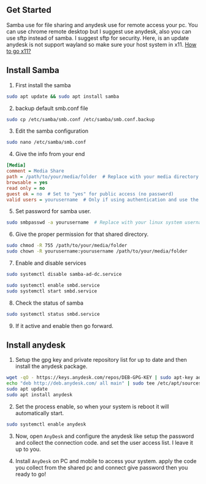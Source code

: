 

## Get Started

Samba use for file sharing and anydesk use for remote access your pc. You can use chrome remote desktop but I suggest use anydesk, also you can use sftp instead of samba.
I suggest sftp for security. Here, is an update anydesk is not support wayland so make sure your host system in x11. <a href="https://github.com/mdzaif/My_Setup/blob/main/manual/solution/back_to_x11.md">How to go x11?</a>


## Install Samba

1. First install the samba

```bash
sudo apt update && sudo apt install samba
```

2. backup default smb.conf file

```bash
sudo cp /etc/samba/smb.conf /etc/samba/smb.conf.backup
```

3. Edit the samba configuration

```bash
sudo nano /etc/samba/smb.conf
```

4. Give the info from your end

```ini
[Media]
comment = Media Share
path = /path/to/your/media/folder  # Replace with your media directory
browsable = yes
read only = no
guest ok = no  # Set to "yes" for public access (no password)
valid users = yourusername  # Only if using authentication and use the linux system user name # suggested
```

5. Set password for samba user.

```bash
sudo smbpasswd -a yourusername  # Replace with your linux system username
```

6. Give the proper permission for that shared directory.

```bash
sudo chmod -R 755 /path/to/your/media/folder
sudo chown -R yourusername:yourusername /path/to/your/media/folder
```

7. Enable and disable services

```bash
sudo systemctl disable samba-ad-dc.service
```

```bash
sudo systemctl enable smbd.service
sudo systemctl start smbd.service
```

8. Check the status of samba

```bash
sudo systemctl status smbd.service
```

9. If it active and enable then go forward.

## Install anydesk

1. Setup the gpg key and private repository list for up to date and then install the anydesk package.

```bash
wget -qO - https://keys.anydesk.com/repos/DEB-GPG-KEY | sudo apt-key add -
echo "deb http://deb.anydesk.com/ all main" | sudo tee /etc/apt/sources.list.d/anydesk.list
sudo apt update
sudo apt install anydesk
```
2. Set the process enable, so when your system is reboot it will automatically start.

```bash
sudo systemctl enable anydesk
```

3. Now, open `AnyDesk` and configure the anydesk like setup the password and collect the connection code. and set the user access list. I leave it up to you.

4. Install `AnyDesk` on PC and mobile to access your system. apply the code you collect from the shared pc and connect give password then you ready to go!


